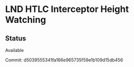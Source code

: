 # LND HTLC Interceptor Height Watching

## Status
Available

Commit: d5039555341fa166e965735f59e1b109d15db456
